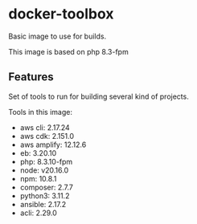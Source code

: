 # docker-toolbox

Basic image to use for builds.

This image is based on php 8.3-fpm

## Features

Set of tools to run for building several kind of projects.

Tools in this image:
* aws cli: 2.17.24
* aws cdk: 2.151.0
* aws amplify: 12.12.6
* eb: 3.20.10
* php: 8.3.10-fpm
* node: v20.16.0
* npm: 10.8.1
* composer: 2.7.7
* python3: 3.11.2
* ansible: 2.17.2
* acli: 2.29.0
